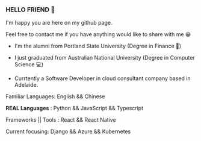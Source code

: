 ### HELLO FRIEND 👋

I'm happy you are here on my github page. 

Feel free to contact me if you have anything would like to share with me 😀

- I'm the alumni from Portland State University (Degree in Finance 🏦)

- I just graduated from Australian National University (Degree in Computer Science 💻)

- Currtently a Software Developer in cloud consultant company based in Adelaide. 

Familiar Languages: English && Chinese

**REAL Languages** : Python && JavaScript && Typescript

Frameworks || Tools : React && React Native

Current focusing: Django && Azure && Kubernetes







<!--
**yen311/yen311** is a ✨ _special_ ✨ repository because its `README.md` (this file) appears on your GitHub profile.

Here are some ideas to get you started:

- 🔭 I’m currently working on ...
- 🌱 I’m currently learning ...
- 👯 I’m looking to collaborate on ...
- 🤔 I’m looking for help with ...
- 💬 Ask me about ...
- 📫 How to reach me: ...
- 😄 Pronouns: ...
- ⚡ Fun fact: ...
-->
